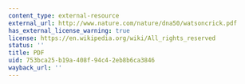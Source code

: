 ```yaml
---
content_type: external-resource
external_url: http://www.nature.com/nature/dna50/watsoncrick.pdf
has_external_license_warning: true
license: https://en.wikipedia.org/wiki/All_rights_reserved
status: ''
title: PDF
uid: 753bca25-b19a-408f-94c4-2eb8b6ca3846
wayback_url: ''
---
```

